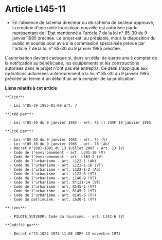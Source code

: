 # Article L145-11

- En l'absence de schéma directeur ou de schéma de secteur approuvé, la création d'une unité touristique nouvelle est
autorisée par le représentant de l'Etat mentionné à l'article 7 de la loi n° 85-30 du 9 janvier 1985 précitée. Le projet est,
au préalable, mis à la disposition du public et soumis pour avis à la commission spécialisée prévue par l'article 7 de la loi
n° 85-30 du 9 janvier 1985 précitée.

L'autorisation devient caduque si, dans un délai de quatre ans à compter de la notification au bénéficiaire, les équipements
et les constructions autorisés dans le projet n'ont pas été entrepris. Ce délai s'applique aux opérations autorisées
antérieurement à la loi n° 85-30 du 9 janvier 1985 précitée au terme d'un délai d'un an à compter de sa publication.

**Liens relatifs à cet article**

	**Cite**:

	  - Loi n°85-30 1985-01-09 art. 7

	**Créé par**:

	  - Loi n°85-30 du 9 janvier 1985 - art. 72 () JORF 10 janvier 1985

	**Cité par**:

	  - Loi n°85-30 du 9 janvier 1985 - art. 74 (V)
	  - Loi n°85-30 du 9 janvier 1985 - art. 78 (Ab)
	  - Décret n°2007-1091 du 13 juillet 2007 - art. 13 (V)
	  - Code de l'environnement - art. L341-16 (V)
	  - Code de l'environnement - art. L563-2 (V)
	  - Code de l'urbanisme - art. L122-1 (Ab)
	  - Code de l'urbanisme - art. L122-1-10 (VT)
	  - Code de l'urbanisme - art. L122-1-2 (Ab)
	  - Code de l'urbanisme - art. L122-8 (VT)
	  - Code de l'urbanisme - art. L146-9 (VT)
	  - Code de l'urbanisme - art. R*121-14 (VT)
	  - Code de l'urbanisme - art. R145-1 (VT)
	  - Code de l'urbanisme - art. R145-2 (VT)
	  - Code de l'urbanisme - art. R145-3 (VT)
	  - Code du patrimoine. - art. L630-1 (VT)

	**Liens**:

	  - PILOTE_SUIVEUR: Code du tourisme. - art. L342-6 (V)

	**Codifié par**:

	  - Décret n°73-1022 1973-11-08 JORF 13 novembre 1973
